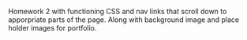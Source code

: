 Homework 2 with functioning CSS and nav links that scroll down to apporpriate parts of the page. Along with background image and place holder images for portfolio.
